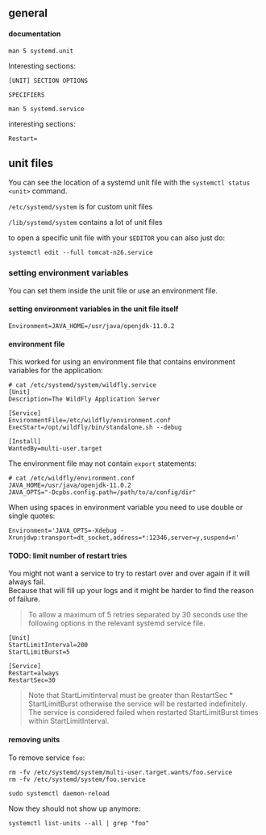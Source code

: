 ## general

#### documentation

```
man 5 systemd.unit
```

Interesting sections:

```
[UNIT] SECTION OPTIONS
```

```
SPECIFIERS
```

```
man 5 systemd.service
```

interesting sections:
```
Restart=
```

## unit files

You can see the location of a systemd unit file with the `systemctl status <unit>` command.

`/etc/systemd/system` is for custom unit files

`/lib/systemd/system` contains a lot of unit files

to open a specific unit file with your `$EDITOR` you can also just do:
```
systemctl edit --full tomcat-n26.service
```

### setting environment variables

You can set them inside the unit file or use an environment file.

#### setting environment variables in the unit file itself
```
Environment=JAVA_HOME=/usr/java/openjdk-11.0.2
```

#### environment file

This worked for using an environment file that contains environment variables for the application:
```
# cat /etc/systemd/system/wildfly.service
[Unit]
Description=The WildFly Application Server

[Service]
EnvironmentFile=/etc/wildfly/environment.conf
ExecStart=/opt/wildfly/bin/standalone.sh --debug

[Install]
WantedBy=multi-user.target
```

The environment file may not contain `export` statements:
```
# cat /etc/wildfly/environment.conf
JAVA_HOME=/usr/java/openjdk-11.0.2
JAVA_OPTS="-Dcpbs.config.path=/path/to/a/config/dir"
```

When using spaces in environment variable you need to use double or single quotes:
```
Environment='JAVA_OPTS=-Xdebug -Xrunjdwp:transport=dt_socket,address=*:12346,server=y,suspend=n'
```

#### TODO: limit number of restart tries

You might not want a service to try to restart over and over again if it will always fail.\
Because that will fill up your logs and it might be harder to find the reason of failure.

>To allow a maximum of 5 retries separated by 30 seconds use the following options in the relevant systemd service file.

```
[Unit]
StartLimitInterval=200
StartLimitBurst=5

[Service]
Restart=always
RestartSec=30
```

>Note that StartLimitInterval must be greater than RestartSec * StartLimitBurst otherwise the service will be restarted indefinitely.\
The service is considered failed when restarted StartLimitBurst times within StartLimitInterval.

#### removing units

To remove service `foo`:

```
rm -fv /etc/systemd/system/multi-user.target.wants/foo.service
rm -fv /etc/systemd/system/foo.service
```

```
sudo systemctl daemon-reload
```

Now they should not show up anymore:
```
systemctl list-units --all | grep "foo"
```
